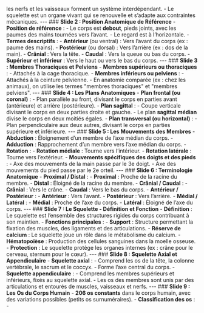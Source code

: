 les nerfs et les vaisseaux forment un système interdépendant. - Le squelette est un organe vivant qui se renouvelle et s’adapte aux contraintes mécaniques. --- ### **Slide 2 : Position Anatomique de Référence** - **Position de référence** : - Le corps est **debout**, pieds joints, avec les paumes des mains tournées vers l’avant. - Le regard est à l’horizontale. - **Termes descriptifs** : - **Antérieur** (ou ventral) : Vers l’avant du corps (ex : paume des mains). - **Postérieur** (ou dorsal) : Vers l’arrière (ex : dos de la main). - **Crânial** : Vers la tête. - **Caudal** : Vers la queue ou bas du corps. - **Supérieur** et **inférieur** : Vers le haut ou vers le bas du corps. --- ### **Slide 3 : Membres Thoraciques et Pelviens** - **Membres supérieurs ou thoraciques** : - Attachés à la cage thoracique. - **Membres inférieurs ou pelviens** : - Attachés à la ceinture pelvienne. - En anatomie comparée (ex : chez les animaux), on utilise les termes "membres thoraciques" et "membres pelviens". --- ### **Slide 4 : Les Plans Anatomiques** - **Plan frontal (ou coronal)** : - Plan parallèle au front, divisant le corps en parties avant (antérieure) et arrière (postérieure). - **Plan sagittal** : - Coupe verticale divisant le corps en deux parties droite et gauche. - Le plan **sagittal médian** divise le corps en deux moitiés égales. - **Plan transversal (ou horizontal)** : - Plan perpendiculaire aux deux autres, divisant le corps en parties supérieure et inférieure. --- ### **Slide 5 : Les Mouvements des Membres** - **Abduction** : Éloignement d’un membre de l’axe médian du corps. - **Adduction** : Rapprochement d’un membre vers l’axe médian du corps. - **Rotation** : - **Rotation médiale** : Tourne vers l’intérieur. - **Rotation latérale** : Tourne vers l’extérieur. - **Mouvements spécifiques des doigts et des pieds** : - Axe des mouvements de la main passe par le 3e doigt. - Axe des mouvements du pied passe par le 2e orteil. --- ### **Slide 6 : Terminologie Anatomique** - **Proximal / Distal** : - **Proximal** : Proche de la racine du membre. - **Distal** : Éloigné de la racine du membre. - **Crânial / Caudal** : - **Crânial** : Vers le crâne. - **Caudal** : Vers le bas du corps. - **Antérieur / Postérieur** : - **Antérieur** : Vers l’avant. - **Postérieur** : Vers l’arrière. - **Médial / Latéral** : - **Médial** : Proche de l’axe du corps. - **Latéral** : Éloigné de l’axe du corps. --- ### **Slide 7 : Le Squelette - Définition et Fonction** - **Définition** : Le squelette est l’ensemble des structures rigides du corps contribuant à son maintien. - **Fonctions principales** : - **Support** : Structure permettant la fixation des muscles, des ligaments et des articulations. - **Réserve de calcium** : Le squelette joue un rôle dans le métabolisme du calcium. - **Hématopoïèse** : Production des cellules sanguines dans la moelle osseuse. - **Protection** : Le squelette protège les organes internes (ex : crâne pour le cerveau, sternum pour le cœur). --- ### **Slide 8 : Squelette Axial et Appendiculaire** - **Squelette axial** : - Comprend les os de la tête, la colonne vertébrale, le sacrum et le coccyx. - Forme l’axe central du corps. - **Squelette appendiculaire** : - Comprend les membres supérieurs et inférieurs, fixés au squelette axial. - Les os des membres sont unis par des articulations et entourés de muscles, vaisseaux et nerfs. --- ### **Slide 9 : Les Os du Corps Humain** - **206 os constants** dans le corps humain, avec des variations possibles (petits os surnuméraires). - **Classification des os** : -
